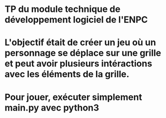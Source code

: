 # TP du module technique de développement logiciel de l'ENPC

# L'objectif était de créer un jeu où un personnage se déplace sur une grille et peut avoir plusieurs intéractions avec les éléments de la grille.

# Pour jouer, exécuter simplement main.py avec python3
